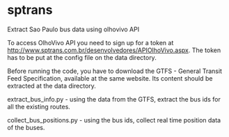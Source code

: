 # sptrans
Extract Sao Paulo bus data using olhovivo API

To access OlhoVivo API you need to sign up for a token at http://www.sptrans.com.br/desenvolvedores/APIOlhoVivo.aspx. The token has to be put at the config file on the data directory.

Before running the code, you have to download the GTFS - General Transit Feed Specification, available at the same website. Its content should be extracted at the data directory.

extract_bus_info.py - using the data from the GTFS, extract the bus ids for all the existing routes.

collect_bus_positions.py - using the bus ids, collect real time position data of the buses.
